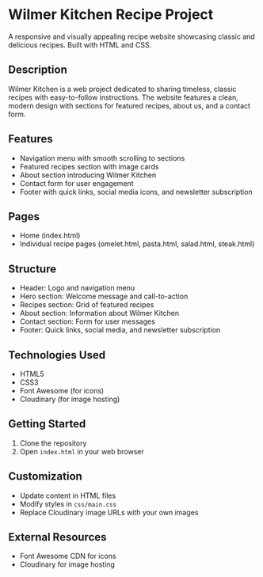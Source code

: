 # Wilmer Kitchen Recipe Project

A responsive and visually appealing recipe website showcasing classic and delicious recipes. Built with HTML and CSS.

## Description

Wilmer Kitchen is a web project dedicated to sharing timeless, classic recipes with easy-to-follow instructions. The website features a clean, modern design with sections for featured recipes, about us, and a contact form.

## Features

- Navigation menu with smooth scrolling to sections
- Featured recipes section with image cards
- About section introducing Wilmer Kitchen
- Contact form for user engagement
- Footer with quick links, social media icons, and newsletter subscription

## Pages

- Home (index.html)
- Individual recipe pages (omelet.html, pasta.html, salad.html, steak.html)

## Structure

- Header: Logo and navigation menu
- Hero section: Welcome message and call-to-action
- Recipes section: Grid of featured recipes
- About section: Information about Wilmer Kitchen
- Contact section: Form for user messages
- Footer: Quick links, social media, and newsletter subscription

## Technologies Used

- HTML5
- CSS3
- Font Awesome (for icons)
- Cloudinary (for image hosting)

## Getting Started

1. Clone the repository
2. Open `index.html` in your web browser

## Customization

- Update content in HTML files
- Modify styles in `css/main.css`
- Replace Cloudinary image URLs with your own images

## External Resources

- Font Awesome CDN for icons
- Cloudinary for image hosting
